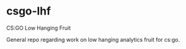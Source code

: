 # csgo-lhf
CS:GO Low Hanging Fruit

General repo regarding work on low hanging analytics fruit for cs:go.
